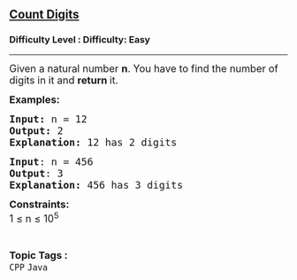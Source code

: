 <h2><a href="https://www.geeksforgeeks.org/problems/count-digits-1606889545/1?page=1&category=Java&difficulty=Easy&status=unsolved&sortBy=submissions">Count Digits</a></h2><h3>Difficulty Level : Difficulty: Easy</h3><hr><div class="problems_problem_content__Xm_eO"><p><span style="font-size: 18px;">Given a natural number <strong>n</strong>. You have to find the number of digits in it and <strong>return </strong>it.</span></p>
<p><span style="font-size: 18px;"><strong>Examples:</strong></span></p>
<pre><span style="font-size: 18px;"><strong>Input: </strong>n = 12
<strong>Output: </strong>2<strong>
Explanation: </strong>12 has 2 digits</span></pre>
<pre><span style="font-size: 18px;"><strong>Input</strong>: n = 456<br></span><span style="font-size: 18px;"><strong>Output</strong>: 3<br></span><span style="font-size: 18px;"><strong>Explanation: </strong>456 has 3 digits<br></span></pre>
<p><span style="font-size: 18px;"><strong>Constraints:</strong><br>1 ≤ n ≤ 10<sup>5 </sup></span></p></div><br><p><span style=font-size:18px><strong>Topic Tags : </strong><br><code>CPP</code>&nbsp;<code>Java</code>&nbsp;